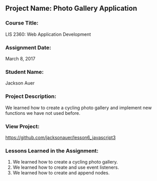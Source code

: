 ## Project Name:  Photo Gallery Application

### Course Title:
LIS 2360:  Web Application Development

### Assignment Date:  
March 8, 2017

### Student Name:  
Jackson Auer

### Project Description:
We learned how to create a cycling photo gallery and implement new functions we have not used before.

### View Project:
https://github.com/jacksonauer/lesson6_javascript3

### Lessons Learned in the Assignment:
1. We learned how to create a cycling photo gallery.
2. We learned how to create and use event listeners.
3. We learned how to create and append nodes.
